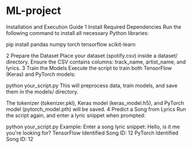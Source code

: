 # ML-project

Installation and Execution Guide 
1️ Install Required Dependencies Run the following command to install all necessary Python libraries:

pip install pandas numpy torch tensorflow scikit-learn 

2️ Prepare the Dataset Place your dataset (spotify.csv) inside a dataset/ directory. Ensure the CSV contains columns: track_name, artist_name, and lyrics. 
3️ Train the Models Execute the script to train both TensorFlow (Keras) and PyTorch models: 

python your_script.py 
This will preprocess data, train models, and save them in the models/ directory. 

The tokenizer (tokenizer.pkl), Keras model (keras_model.h5), and PyTorch model (pytorch_model.pth) will be saved. 
4️ Predict a Song from Lyrics Run the script again, and enter a lyric snippet when prompted:

python your_script.py Example: Enter a song lyric snippet: Hello, is it me you're looking for? TensorFlow Identified Song ID: 12 PyTorch Identified Song ID: 12
